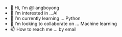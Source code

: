 - 👋 Hi, I’m @liangboyong
- 👀 I’m interested in ...AI
- 🌱 I’m currently learning ... Python
- 💞️ I’m looking to collaborate on ... Machine learning
- 📫 How to reach me ... by email

<!---
liangboyong/liangboyong is a ✨ special ✨ repository because its `README.md` (this file) appears on your GitHub profile.
You can click the Preview link to take a look at your changes.
--->
